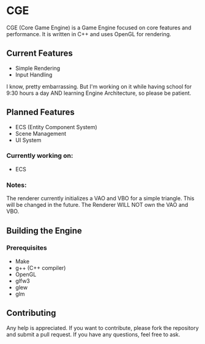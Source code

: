# CGE

CGE (Core Game Engine) is a Game Engine focused on core features and performance. 
It is written in C++ and uses OpenGL for rendering.

## Current Features
- Simple Rendering
- Input Handling

I know, pretty embarrassing. But I'm working on it while having school for 9:30 hours a day AND learning Engine Architecture, so please be patient.

## Planned Features
- ECS (Entity Component System)
- Scene Management
- UI System

### Currently working on:
- ECS

### Notes:
The renderer currently initializes a VAO and VBO for a simple triangle.
This will be changed in the future. The Renderer WILL NOT own the VAO and VBO.

## Building the Engine
### Prerequisites
- Make
- g++ (C++ compiler)
- OpenGL
- glfw3
- glew
- glm

## Contributing
Any help is appreciated. If you want to contribute, please fork the repository and submit a pull request.
If you have any questions, feel free to ask.

